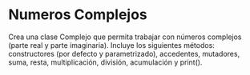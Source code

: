 # Numeros Complejos
<p>Crea una clase Complejo que permita trabajar con números complejos (parte real y
parte imaginaria). Incluye los siguientes métodos: constructores (por defecto y
parametrizado), accedentes, mutadores, suma, resta, multiplicación, división,
acumulación y print().<p>
